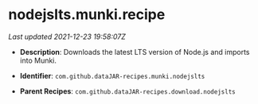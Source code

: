 # nodejslts.munki.recipe

_Last updated 2021-12-23 19:58:07Z_

- **Description**: Downloads the latest LTS version of Node.js and imports into Munki.

- **Identifier**: `com.github.dataJAR-recipes.munki.nodejslts`

- **Parent Recipes**: `com.github.dataJAR-recipes.download.nodejslts`